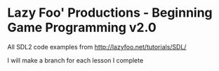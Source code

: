 # Lazy Foo' Productions - Beginning Game Programming v2.0
All SDL2 code examples from http://lazyfoo.net/tutorials/SDL/

I will make a branch for each lesson I complete

